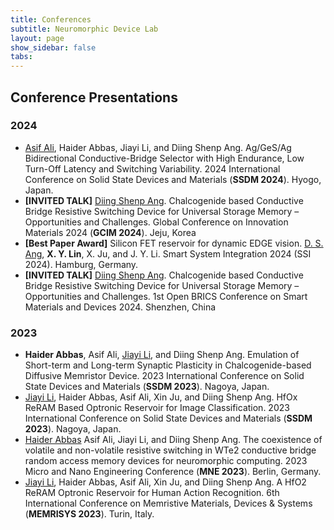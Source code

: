 ```yaml
---
title: Conferences
subtitle: Neuromorphic Device Lab
layout: page
show_sidebar: false
tabs:
---
```


## Conference Presentations

### 2024

* <ins>Asif Ali</ins>, Haider Abbas, Jiayi Li, and Diing Shenp Ang. Ag/GeS/Ag Bidirectional Conductive-Bridge Selector with High Endurance, Low Turn-Off Latency and Switching Variability. 2024 International Conference on Solid State Devices and Materials (**SSDM 2024**). Hyogo, Japan.
* **[INVITED TALK]** <ins>Diing Shenp Ang</ins>. Chalcogenide based Conductive Bridge Resistive Switching Device for Universal Storage Memory – Opportunities and Challenges. Global Conference on Innovation Materials 2024 (**GCIM 2024**). Jeju, Korea
* **[Best Paper Award]** Silicon FET reservoir for dynamic EDGE vision. <ins>D. S. Ang</ins>, **X. Y. Lin**, X. Ju, and J. Y. Li. Smart System Integration 2024 (SSI 2024). Hamburg, Germany.
* **[INVITED TALK]** <ins>Diing Shenp Ang</ins>. Chalcogenide based Conductive Bridge Resistive Switching Device for Universal Storage Memory – Opportunities and Challenges. 1st Open BRICS Conference on Smart Materials and Devices 2024. Shenzhen, China

### 2023

* **Haider Abbas**, Asif Ali, <ins>Jiayi Li</ins>, and Diing Shenp Ang. Emulation of Short-term and Long-term Synaptic Plasticity in Chalcogenide-based Diffusive Memristor Device. 2023 International Conference on Solid State Devices and Materials (**SSDM 2023**). Nagoya, Japan.
* <ins>Jiayi Li</ins>, Haider Abbas, Asif Ali, Xin Ju, and Diing Shenp Ang. HfOx ReRAM Based Optronic Reservoir for Image Classification. 2023 International Conference on Solid State Devices and Materials (**SSDM 2023**). Nagoya, Japan.
* <ins>Haider Abbas</ins> Asif Ali, Jiayi Li, and Diing Shenp Ang. The coexistence of volatile and non-volatile resistive switching in WTe2 conductive bridge random access memory devices for neuromorphic computing. 2023 Micro and Nano Engineering Conference (**MNE 2023**). Berlin, Germany.
* <ins>Jiayi Li</ins>, Haider Abbas, Asif Ali, Xin Ju, and Diing Shenp Ang. A HfO2 ReRAM Optronic Reservoir for Human Action Recognition. 6th International Conference on Memristive Materials, Devices & Systems (**MEMRISYS 2023**). Turin, Italy.


